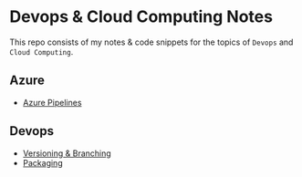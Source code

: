 # Devops & Cloud Computing Notes
This repo consists of my notes & code snippets for the topics of `Devops` and `Cloud Computing`.

## Azure
- [Azure Pipelines](azure/azure_pipelines.md)
## Devops
- [Versioning & Branching](devops/versioning.md)
- [Packaging](devops/packaging.md)
